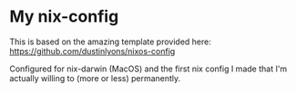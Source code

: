 # My nix-config

This is based on the amazing template provided here: https://github.com/dustinlyons/nixos-config

Configured for nix-darwin (MacOS) and the first nix config I made that I'm actually willing to (more or less) permanently. 
